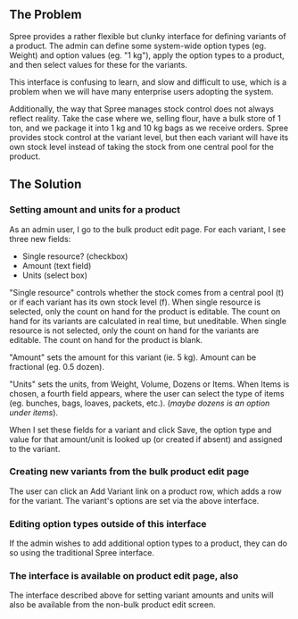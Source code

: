 ## The Problem

Spree provides a rather flexible but clunky interface for defining variants of a product. The admin can define some system-wide option types (eg. Weight) and option values (eg. "1 kg"), apply the option types to a product, and then select values for these for the variants.

This interface is confusing to learn, and slow and difficult to use, which is a problem when we will have many  enterprise users adopting the system.

Additionally, the way that Spree manages stock control does not always reflect reality. Take the case where we, selling flour, have a bulk store of 1 ton, and we package it into 1 kg and 10 kg bags as we receive orders. Spree provides stock control at the variant level, but then each variant will have its own stock level instead of taking the stock from one central pool for the product.


## The Solution

### Setting amount and units for a product

As an admin user, I go to the bulk product edit page. For each variant, I see three new fields:

- Single resource? (checkbox)
- Amount (text field)
- Units (select box)

"Single resource" controls whether the stock comes from a central pool (t) or if each variant has its own stock level (f). When single resource is selected, only the count on hand for the product is editable. The count on hand for its variants are calculated in real time, but uneditable. When single resource is not selected, only the count on hand for the variants are editable. The count on hand for the product is blank.

"Amount" sets the amount for this variant (ie. 5 kg). Amount can be fractional (eg. 0.5 dozen).

"Units" sets the units, from Weight, Volume, Dozens or Items. When Items is chosen, a fourth field appears, where the user can select the type of items (eg. bunches, bags, loaves, packets, etc.). (_maybe dozens is an option under items_).

When I set these fields for a variant and click Save, the option type and value for that amount/unit is looked up (or created if absent) and assigned to the variant.



### Creating new variants from the bulk product edit page

The user can click an Add Variant link on a product row, which adds a row for the variant. The variant's options are set via the above interface.


### Editing option types outside of this interface

If the admin wishes to add additional option types to a product, they can do so using the traditional Spree interface.



### The interface is available on product edit page, also

The interface described above for setting variant amounts and units will also be available from the non-bulk product edit screen.
